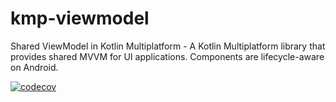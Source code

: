 # kmp-viewmodel

Shared ViewModel in Kotlin Multiplatform - A Kotlin Multiplatform library that provides shared MVVM
for UI applications.
Components are lifecycle-aware on Android.

[![codecov](https://codecov.io/gh/hoc081098/kmp-viewmodel/branch/main/graph/badge.svg?token=jBFg12osvP)](https://codecov.io/gh/hoc081098/kmp-viewmodel)
